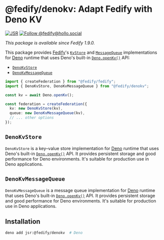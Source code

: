 <!-- deno-fmt-ignore-file -->

@fedify/denokv: Adapt Fedify with Deno KV
=========================================

[![JSR][JSR badge]][JSR]
[![Follow @fedify@hollo.social][@fedify@hollo.social badge]][@fedify@hollo.social]

*This package is available since Fedify 1.9.0.*

This package provides [Fedify]'s [`KvStore`] and [`MessageQueue`]
implementations for [Deno] runtime that uses Deno's built-in [`Deno.openKv()`] API:

 -  [`DenoKvStore`]
 -  [`DenoKvMessageQueue`]

~~~~ typescript
import { createFederation } from "@fedify/fedify";
import { DenoKvStore, DenoKvMessageQueue } from "@fedify/denokv";

const kv = await Deno.openKv();

const federation = createFederation({
  kv: new DenoKvStore(kv),
  queue: new DenoKvMessageQueue(kv),
  // ... other options
});
~~~~

`DenoKvStore`
-------------

`DenoKvStore` is a key–value store implementation for [Deno] runtime that uses
Deno's built-in [`Deno.openKv()`] API. It provides persistent storage and good
performance for Deno environments.  It's suitable for production use in Deno
applications.

`DenoKvMessageQueue`
--------------------

`DenoKvMessageQueue` is a message queue implementation for [Deno] runtime that
uses Deno's built-in [`Deno.openKv()`] API. It provides persistent storage and
good performance for Deno environments.  It's suitable for production use in
Deno applications.


Installation
------------

~~~~ sh
deno add jsr:@fedify/denokv  # Deno
~~~~


[JSR]: https://jsr.io/@fedify/denokv
[JSR badge]: https://jsr.io/badges/@fedify/denokv
[@fedify@hollo.social badge]: https://fedi-badge.deno.dev/@fedify@hollo.social/followers.svg
[@fedify@hollo.social]: https://hollo.social/@fedify
[Fedify]: https://fedify.dev/
[`KvStore`]: https://jsr.io/@fedify/fedify/doc/federation/~/KvStore
[`MessageQueue`]: https://jsr.io/@fedify/fedify/doc/federation/~/MessageQueue
[`DenoKvStore`]: https://jsr.io/@fedify/denokv/doc/~/DenoKvStore
[`DenoKvMessageQueue`]: https://jsr.io/@fedify/denokv/doc/~/DenoKvMessageQueue
[Deno]: https://deno.com/
[`Deno.openKv()`]: https://docs.deno.com/api/deno/~/Deno.openKv
